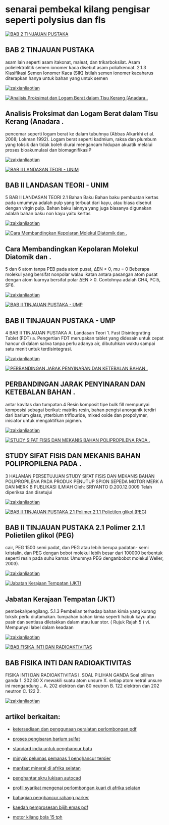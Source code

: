 # senarai pembekal kilang pengisar seperti polysius dan fls
<a href="https://mnn.zoosnet.net/LR/Chatpre.aspx?id=MNN94995150&p=https://topgrinding.com/" target="_blank">![BAB 2 TINJAUAN PUSTAKA](https://github.com/technlg/images/blob/main/39.jpg)</a>
## BAB 2 TINJAUAN PUSTAKA
asam lain seperti asam itakonat, maleat, dan trikarboksilat. Asam polielektrolitik semen ionomer kaca disebut asam polialkenoat. 2.1.3 Klasifikasi Semen Ionomer Kaca (SIK) Istilah semen ionomer kacaharus diterapkan hanya untuk bahan yang untuk semen 
<a href="https://mnn.zoosnet.net/LR/Chatpre.aspx?id=MNN94995150&p=https://topgrinding.com/" target="_blank"><img src="https://github.com/technlg/images/raw/main/chat11.jpg" alt="zaixianliaotian"/></a><a href="//whatsapp.shibangsoft.com/WhatsApp.php" ><img src="https://github.com/technlg/images/raw/main/chat11.png" alt=""></a>
<a href="https://mnn.zoosnet.net/LR/Chatpre.aspx?id=MNN94995150&p=https://topgrinding.com/" target="_blank">![Analisis Proksimat dan Logam Berat dalam Tisu Kerang (Anadara .](https://github.com/technlg/images/blob/main/4.jpg)</a>
## Analisis Proksimat dan Logam Berat dalam Tisu Kerang (Anadara .
pencemar seperti logam berat ke dalam tubuhnya (Abbas Alkarkhi et al. 2008; Lokman 1992). Logam berat seperti kadmium, raksa dan plumbum yang toksik dan tidak boleh diurai mengancam hidupan akuatik melalui proses bioakumulasi dan biomagnifikasiP
<a href="https://mnn.zoosnet.net/LR/Chatpre.aspx?id=MNN94995150&p=https://topgrinding.com/" target="_blank"><img src="https://github.com/technlg/images/raw/main/chat11.jpg" alt="zaixianliaotian"/></a><a href="//whatsapp.shibangsoft.com/WhatsApp.php" ><img src="https://github.com/technlg/images/raw/main/chat11.png" alt=""></a>
<a href="https://mnn.zoosnet.net/LR/Chatpre.aspx?id=MNN94995150&p=https://topgrinding.com/" target="_blank">![BAB II LANDASAN TEORI - UNIM](https://github.com/technlg/images/blob/main/3.jpg)</a>
## BAB II LANDASAN TEORI - UNIM
5 BAB II LANDASAN TEORI 2.1 Bahan Baku Bahan baku pembuatan kertas pada umumnya adalah pulp yang terbuat dari kayu, atau biasa disebut dengan virgin pulp. Bahan baku lainnya yang juga biasanya digunakan adalah bahan baku non kayu yaitu kertas
<a href="https://mnn.zoosnet.net/LR/Chatpre.aspx?id=MNN94995150&p=https://topgrinding.com/" target="_blank"><img src="https://github.com/technlg/images/raw/main/chat11.jpg" alt="zaixianliaotian"/></a><a href="//whatsapp.shibangsoft.com/WhatsApp.php" ><img src="https://github.com/technlg/images/raw/main/chat11.png" alt=""></a>
<a href="https://mnn.zoosnet.net/LR/Chatpre.aspx?id=MNN94995150&p=https://topgrinding.com/" target="_blank">![Cara Membandingkan Kepolaran Molekul Diatomik dan .](https://github.com/technlg/images/blob/main/20.jpg)</a>
## Cara Membandingkan Kepolaran Molekul Diatomik dan .
5 dan 6 atom tanpa PEB pada atom pusat, ∆EN > 0, $mu$ = 0 Beberapa molekul yang bersifat nonpolar walau ikatan antara pasangan atom pusat dengan atom luarnya bersifat polar ∆EN > 0. Contohnya adalah CH4, PCl5, SF6.
<a href="https://mnn.zoosnet.net/LR/Chatpre.aspx?id=MNN94995150&p=https://topgrinding.com/" target="_blank"><img src="https://github.com/technlg/images/raw/main/chat11.jpg" alt="zaixianliaotian"/></a><a href="//whatsapp.shibangsoft.com/WhatsApp.php" ><img src="https://github.com/technlg/images/raw/main/chat11.png" alt=""></a>
<a href="https://mnn.zoosnet.net/LR/Chatpre.aspx?id=MNN94995150&p=https://topgrinding.com/" target="_blank">![BAB II TINJAUAN PUSTAKA - UMP](https://github.com/technlg/images/blob/main/6.jpg)</a>
## BAB II TINJAUAN PUSTAKA - UMP
4 BAB II TINJAUAN PUSTAKA A. Landasan Teori 1. Fast Disintegrating Tablet (FDT) a. Pengertian FDT merupakan tablet yang didesain untuk cepat hancur di dalam saliva tanpa perlu adanya air, dibutuhkan waktu sampai satu menit untuk terdisintegrasi.
<a href="https://mnn.zoosnet.net/LR/Chatpre.aspx?id=MNN94995150&p=https://topgrinding.com/" target="_blank"><img src="https://github.com/technlg/images/raw/main/chat11.jpg" alt="zaixianliaotian"/></a><a href="//whatsapp.shibangsoft.com/WhatsApp.php" ><img src="https://github.com/technlg/images/raw/main/chat11.png" alt=""></a>
<a href="https://mnn.zoosnet.net/LR/Chatpre.aspx?id=MNN94995150&p=https://topgrinding.com/" target="_blank">![PERBANDINGAN JARAK PENYINARAN DAN KETEBALAN BAHAN .](https://github.com/technlg/images/blob/main/49.jpg)</a>
## PERBANDINGAN JARAK PENYINARAN DAN KETEBALAN BAHAN .
antar kavitas dan tumpatan.4 Resin komposit tipe bulk fill mempunyai komposisi sebagai berikut: matriks resin, bahan pengisi anorganik terdiri dari barium glass, ytterbium triflouride, mixed oxide dan propolymer, inisiator untuk mengaktifkan pigmen.
<a href="https://mnn.zoosnet.net/LR/Chatpre.aspx?id=MNN94995150&p=https://topgrinding.com/" target="_blank"><img src="https://github.com/technlg/images/raw/main/chat11.jpg" alt="zaixianliaotian"/></a><a href="//whatsapp.shibangsoft.com/WhatsApp.php" ><img src="https://github.com/technlg/images/raw/main/chat11.png" alt=""></a>
<a href="https://mnn.zoosnet.net/LR/Chatpre.aspx?id=MNN94995150&p=https://topgrinding.com/" target="_blank">![STUDY SIFAT FISIS DAN MEKANIS BAHAN POLIPROPILENA PADA .](https://github.com/technlg/images/blob/main/44.jpg)</a>
## STUDY SIFAT FISIS DAN MEKANIS BAHAN POLIPROPILENA PADA .
3 HALAMAN PERSETUJUAN STUDY SIFAT FISIS DAN MEKANIS BAHAN POLIPROPILENA PADA PRODUK PENUTUP SPION SEPEDA MOTOR MERK A DAN MERK B PUBLIKASI ILMIAH Oleh: SRIYANTO D.200.12.0009 Telah diperiksa dan disetujui
<a href="https://mnn.zoosnet.net/LR/Chatpre.aspx?id=MNN94995150&p=https://topgrinding.com/" target="_blank"><img src="https://github.com/technlg/images/raw/main/chat11.jpg" alt="zaixianliaotian"/></a><a href="//whatsapp.shibangsoft.com/WhatsApp.php" ><img src="https://github.com/technlg/images/raw/main/chat11.png" alt=""></a>
<a href="https://mnn.zoosnet.net/LR/Chatpre.aspx?id=MNN94995150&p=https://topgrinding.com/" target="_blank">![BAB II TINJAUAN PUSTAKA 2.1 Polimer 2.1.1 Polietilen glikol (PEG)](https://github.com/technlg/images/blob/main/45.jpg)</a>
## BAB II TINJAUAN PUSTAKA 2.1 Polimer 2.1.1 Polietilen glikol (PEG)
cair, PEG 1500 semi padat, dan PEG atau lebih berupa padatan- semi kristalin, dan PEG dengan bobot molekul lebih besar dari 100000 berbentuk seperti resin pada suhu kamar. Umumnya PEG denganbobot molekul Weller, 2003).
<a href="https://mnn.zoosnet.net/LR/Chatpre.aspx?id=MNN94995150&p=https://topgrinding.com/" target="_blank"><img src="https://github.com/technlg/images/raw/main/chat11.jpg" alt="zaixianliaotian"/></a><a href="//whatsapp.shibangsoft.com/WhatsApp.php" ><img src="https://github.com/technlg/images/raw/main/chat11.png" alt=""></a>
<a href="https://mnn.zoosnet.net/LR/Chatpre.aspx?id=MNN94995150&p=https://topgrinding.com/" target="_blank">![Jabatan Kerajaan Tempatan (JKT)](https://github.com/technlg/images/blob/main/18.jpg)</a>
## Jabatan Kerajaan Tempatan (JKT)
pembekal/pengilang. 5.1.3 Pembelian terhadap bahan kimia yang kurang toksik perlu diutamakan.  tumpahan bahan kimia seperti habuk kayu atau pasir dan sentiasa diletakkan dalam atau luar stor. ( Rujuk Rajah 5 ) vi. Mempunyai label dalam keadaan 
<a href="https://mnn.zoosnet.net/LR/Chatpre.aspx?id=MNN94995150&p=https://topgrinding.com/" target="_blank"><img src="https://github.com/technlg/images/raw/main/chat11.jpg" alt="zaixianliaotian"/></a><a href="//whatsapp.shibangsoft.com/WhatsApp.php" ><img src="https://github.com/technlg/images/raw/main/chat11.png" alt=""></a>
<a href="https://mnn.zoosnet.net/LR/Chatpre.aspx?id=MNN94995150&p=https://topgrinding.com/" target="_blank">![BAB FISIKA INTI DAN RADIOAKTIVITAS](https://github.com/technlg/images/blob/main/40.jpg)</a>
## BAB FISIKA INTI DAN RADIOAKTIVITAS
FISIKA INTI DAN RADIOAKTIVITAS I. SOAL PILIHAN GANDA Soal pilihan ganda 1. 202 80 X mewakili suatu atom unsure X. setiap atom netral unsure ini mengandung .. A. 202 elektron dan 80 neutron B. 122 elektron dan 202 neutron C. 122 2.
<a href="https://mnn.zoosnet.net/LR/Chatpre.aspx?id=MNN94995150&p=https://topgrinding.com/" target="_blank"><img src="https://github.com/technlg/images/raw/main/chat11.jpg" alt="zaixianliaotian"/></a><a href="//whatsapp.shibangsoft.com/WhatsApp.php" ><img src="https://github.com/technlg/images/raw/main/chat11.png" alt=""></a>
## artikel berkaitan:
* [ketersediaan dan penggunaan peralatan perlombongan pdf](ketersediaan%20dan%20penggunaan%20peralatan%20perlombongan%20pdf.md)
* [proses pengisaran barium sulfat](proses%20pengisaran%20barium%20sulfat.md)
* [standard india untuk penghancur batu](standard%20india%20untuk%20penghancur%20batu.md)
* [minyak pelumas pemanas 1 penghancur tersier](minyak%20pelumas%20pemanas%201%20penghancur%20tersier.md)
* [manfaat mineral di afrika selatan](manfaat%20mineral%20di%20afrika%20selatan.md)
* [penghantar skru lukisan autocad](penghantar%20skru%20lukisan%20autocad.md)
* [profil syarikat mengenai perlombongan kuari di afrika selatan](profil%20syarikat%20mengenai%20perlombongan%20kuari%20di%20afrika%20selatan.md)
* [bahagian penghancur rahang parker](bahagian%20penghancur%20rahang%20parker.md)
* [kaedah pemprosesan bijih emas pdf](kaedah%20pemprosesan%20bijih%20emas%20pdf.md)
* [motor kilang bola 15 tph](motor%20kilang%20bola%2015%20tph.md)
